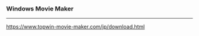 ### Windows Movie Maker
---
https://www.topwin-movie-maker.com/jp/download.html



```
```

```
```

```
```


